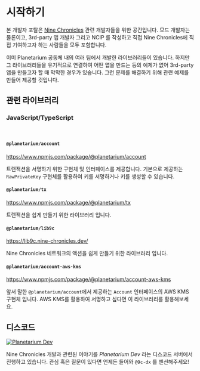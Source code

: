 # 시작하기

본 개발자 포탈은 [Nine Chronicles] 관련 개발자들을 위한 공간입니다. 모드 개발자는 물론이고, 3rd-party 앱 개발자 그리고 NCIP 를 작성하고 직접 Nine Chronicles에 직접 기여하고자 하는 사람들을 모두 포함합니다.

이미 Planetarium 공동체 내의 여러 팀에서 개발한 라이브러리들이 있습니다. 하지만 그 라이브러리들을 유기적으로 연결하여 어떤 앱을 만드는 등의 예제가 없어 3rd-party 앱을 만들고자 할 때 막막한 경우가 있습니다. 그런 문제를 해결하기 위해 관련 예제를 만들어 제공할 것입니다.

[Nine Chronicles]: https://nine-chronicles.com/

## 관련 라이브러리

### JavaScript/TypeScript

<br/>

#### `@planetarium/account`

https://www.npmjs.com/package/@planetarium/account

트랜잭션을 서명하기 위한 구현체 및 인터페이스를 제공합니다. 기본으로 제공하는 `RawPrivateKey` 구현체를 활용하여 키를 서명하거나 키를 생성할 수 있습니다.

#### `@planetarium/tx`

https://www.npmjs.com/package/@planetarium/tx

트랜잭션을 쉽게 만들기 위한 라이브러리 입니다.

#### `@planetarium/lib9c`

https://lib9c.nine-chronicles.dev/

Nine Chronicles 네트워크의 액션을 쉽게 만들기 위한 라이브러리 입니다.

#### `@planetarium/account-aws-kms`

https://www.npmjs.com/package/@planetarium/account-aws-kms

앞서 말한 `@planetarium/account`에서 제공하는 `Account` 인터페이스의 AWS KMS 구현체 입니다. AWS KMS를 활용하여 서명하고 싶다면 이 라이브러리를 활용해보세요.

## 디스코드

[![Planetarium Dev][planetarium-dev-badge]][planetarium-dev-invite-link]

Nine Chronicles 개발과 관련된 이야기를 *Planetarium Dev* 라는 디스코드 서버에서 진행하고 있습니다. 관심 혹은 질문이 있다면 언제든 들어와 `@9c-dx` 를 멘션해주세요!

[planetarium-dev-badge]: https://img.shields.io/discord/928926944937013338?color=6278DA&label=Planetarium-dev&logo=discord&logoColor=white
[planetarium-dev-invite-link]: https://discord.com/invite/RYJDyFRYY7

